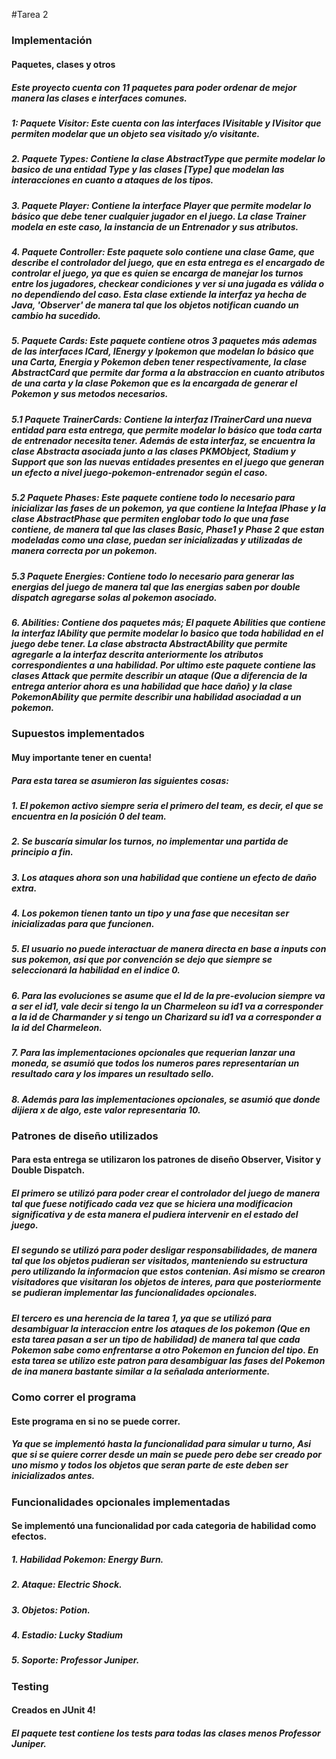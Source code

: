#Tarea 2

##### 

### Implementación
#### Paquetes, clases y otros
##### Este proyecto cuenta con 11 paquetes para poder ordenar de mejor manera las clases e interfaces comunes.

##### 1: Paquete Visitor: Este cuenta con las interfaces IVisitable y IVisitor que permiten modelar que un objeto sea visitado y/o visitante.
##### 2. Paquete Types: Contiene la clase AbstractType que permite modelar lo basico de una entidad Type y las clases [Type] que modelan las interacciones en cuanto a ataques de los tipos.
##### 3. Paquete Player: Contiene la interface Player que permite modelar lo básico que debe tener cualquier jugador en el juego. La clase Trainer modela en este caso, la instancia de un Entrenador y sus atributos.
##### 4. Paquete Controller: Este paquete solo contiene una clase Game, que describe el controlador del juego, que en esta entrega es  el encargado de controlar el juego, ya que es  quien se encarga de manejar los turnos entre los jugadores, checkear condiciones y ver si una jugada es válida o no dependiendo del caso. Esta clase extiende la interfaz ya hecha de Java, 'Observer' de manera tal que los objetos notifican cuando un cambio ha sucedido.
##### 5. Paquete Cards: Este paquete contiene otros 3 paquetes más ademas de las interfaces ICard, IEnergy y Ipokemon que modelan lo básico que una Carta, Energia y Pokemon deben tener respectivamente, la clase AbstractCard que permite dar forma a la abstraccion en cuanto atributos de una carta y la clase Pokemon que es la encargada de generar el Pokemon y sus metodos necesarios.  
##### 5.1 Paquete TrainerCards: Contiene la interfaz ITrainerCard una nueva entidad para esta entrega, que permite modelar lo básico que toda carta de entrenador necesita tener. Además de esta interfaz, se encuentra la clase Abstracta asociada junto a las clases PKMObject, Stadium y Support que son las nuevas entidades presentes en el juego que generan un efecto a nivel juego-pokemon-entrenador según el caso.
##### 5.2 Paquete Phases: Este paquete contiene todo lo necesario para inicializar las fases de un pokemon, ya que contiene la Intefaa IPhase y la clase AbstractPhase que permiten englobar todo lo que una fase contiene, de manera tal que las clases Basic, Phase1 y Phase 2 que estan modeladas como una clase, puedan ser inicializadas y utilizadas de manera correcta por un pokemon.
##### 5.3 Paquete Energies: Contiene todo lo necesario para generar las energias del juego de manera tal que las energias saben por double dispatch agregarse solas al pokemon asociado.
##### 6. Abilities: Contiene dos paquetes más; El paquete Abilities que contiene la interfaz IAbility que permite modelar lo basico que toda habilidad en el juego debe tener. La clase abstracta AbstractAbility que permite agregarle a la interfaz descrita anteriormente los atributos correspondientes a una habilidad. Por ultimo este paquete contiene las clases Attack que permite describir un ataque (Que a diferencia de la entrega anterior ahora es una habilidad que hace daño) y la clase PokemonAbility que permite describir una habilidad asociadad a un pokemon. 
 

### Supuestos implementados
#### Muy importante tener en cuenta!
##### Para esta tarea se asumieron las siguientes cosas:
##### 1. El pokemon activo siempre seria el primero del team, es decir, el que se encuentra en la posición 0 del team.
##### 2. Se buscaría simular los turnos, no implementar una partida de principio a fin.
##### 3. Los ataques ahora son una habilidad que contiene un efecto de daño extra.
##### 4. Los pokemon tienen tanto un tipo y una fase que necesitan ser inicializadas para que funcionen.
##### 5. El usuario no puede interactuar de manera directa en base a inputs con sus pokemon, asi que por convención se dejo que siempre se seleccionará la habilidad en el indice 0. 
##### 6. Para las evoluciones se asume que el Id de la pre-evolucion siempre va a ser el id1, vale decir si tengo la un Charmeleon su id1 va a corresponder a la id de Charmander y si tengo un Charizard su id1 va a corresponder a la id del Charmeleon.
##### 7. Para las implementaciones opcionales que requerian lanzar una moneda, se asumió que todos los numeros pares representarían un resultado cara y los impares un resultado sello.
##### 8. Además para las implementaciones opcionales, se asumió que donde dijiera x de algo, este valor representaria 10. 

### Patrones de diseño utilizados
#### Para esta entrega se utilizaron los patrones de diseño Observer, Visitor y Double Dispatch.
##### El primero se utilizó para poder crear el controlador del juego de manera tal que fuese notificado cada vez que se hiciera una modificacion significativa y de esta manera el pudiera intervenir en el estado del juego.
##### El segundo se utilizó para poder desligar responsabilidades, de manera tal que los objetos pudieran ser visitados, manteniendo su estructura pero utilizando la informacion que estos contenian. Asi mismo se crearon visitadores que visitaran los objetos de interes, para que posteriormente se pudieran implementar las funcionalidades opcionales.
##### El tercero es una herencia de la tarea 1, ya que se utilizó para desambiguar la interaccion entre los ataques de los pokemon (Que en esta tarea pasan a ser un tipo de habilidad) de manera tal que cada Pokemon sabe como enfrentarse a otro Pokemon en funcion del tipo. En esta tarea se utilizo este patron para desambiguar las fases del Pokemon de ina manera bastante similar a la señalada anteriormente.

### Como correr el programa 
#### Este programa en si no se puede correr.
##### Ya que se implementó hasta la funcionalidad para simular u turno, Asi que si se quiere correr desde un main se puede pero debe ser creado por uno mismo y todos los objetos que seran parte de este deben ser inicializados antes.

### Funcionalidades opcionales implementadas
#### Se implementó una funcionalidad por cada categoria de habilidad como efectos.

##### 1. Habilidad Pokemon: Energy Burn.
##### 2. Ataque: Electric Shock.
##### 3. Objetos: Potion.
##### 4. Estadio: Lucky Stadium
##### 5. Soporte: Professor Juniper.

### Testing
#### Creados en JUnit 4!
##### El paquete test contiene los tests para todas las clases menos Professor Juniper.

 